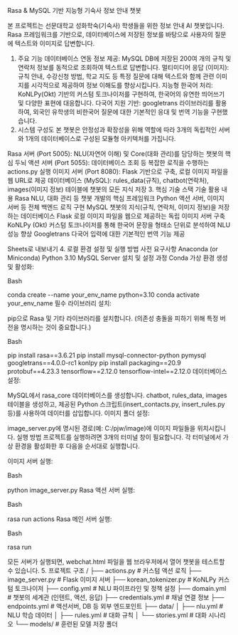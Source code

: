 Rasa & MySQL 기반 지능형 기숙사 정보 안내 챗봇
   

본 프로젝트는 선문대학교 성화학숙(기숙사) 학생들을 위한 정보 안내 AI 챗봇입니다. Rasa 프레임워크를 기반으로, 데이터베이스에 저장된 정보를 바탕으로 사용자의 질문에 텍스트와 이미지로 답변합니다.

1. 주요 기능
데이터베이스 연동 정보 제공: MySQL DB에 저장된 200여 개의 규칙 및 연락처 정보를 동적으로 조회하여 텍스트로 답변합니다.
멀티미디어 응답 (이미지): 규칙 안내, 수강신청 방법, 학교 지도 등 특정 질문에 대해 텍스트와 함께 관련 이미지를 시각적으로 제공하여 정보 이해도를 향상시킵니다.
지능형 한국어 처리: KoNLPy(Okt) 기반의 커스텀 토크나이저를 구현하여, 한국어의 유연한 띄어쓰기 및 다양한 표현에 대응합니다.
다국어 지원 기반: googletrans 라이브러리를 활용하여, 외국인 유학생의 비한국어 질문에 대한 기본적인 응대 및 번역 기능을 구현했습니다.
2. 시스템 구성도
본 챗봇은 안정성과 확장성을 위해 역할에 따라 3개의 독립적인 서버와 1개의 데이터베이스로 구성된 모듈형 아키텍처를 가집니다.

Rasa 서버 (Port 5005): NLU(자연어 이해) 및 Core(대화 관리)를 담당하는 챗봇의 핵심 두뇌
액션 서버 (Port 5055): 데이터베이스 조회 등 복잡한 로직을 수행하는 actions.py 실행
이미지 서버 (Port 8080): Flask 기반으로 구축, 로컬 이미지 파일을 웹 URL로 제공
데이터베이스 (MySQL): rules_data(규칙), chatbot(연락처), images(이미지 정보) 테이블에 챗봇의 모든 지식 저장
3. 핵심 기술 스택
기술	활용 내용
Rasa	NLU, 대화 관리 등 챗봇 개발의 핵심 프레임워크
Python	액션 서버, 이미지 서버 등 전체 백엔드 로직 구현
MySQL	챗봇의 지식(규칙, 연락처, 이미지 정보)을 저장하는 데이터베이스
Flask	로컬 이미지 파일을 웹으로 제공하는 독립 이미지 서버 구축
KoNLPy (Okt)	커스텀 토크나이저를 통해 한국어 문장을 형태소 단위로 분석하여 NLU 성능 향상
Googletrans	다국어 입력에 대한 기본적인 번역 기능 제공

Sheets로 내보내기
4. 로컬 환경 설정 및 실행 방법
사전 요구사항
Anaconda (or Miniconda)
Python 3.10
MySQL Server
설치 및 설정 과정
Conda 가상 환경 생성 및 활성화:

Bash

conda create --name your_env_name python=3.10
conda activate your_env_name
필수 라이브러리 설치:

pip으로 Rasa 및 기타 라이브러리를 설치합니다. (의존성 충돌을 피하기 위해 특정 버전을 명시하는 것이 중요합니다.)
<!-- end list -->

Bash

pip install rasa==3.6.21
pip install mysql-connector-python pymysql googletrans==4.0.0-rc1 konlpy
pip install packaging==20.9 protobuf==4.23.3 tensorflow==2.12.0 tensorflow-intel==2.12.0
데이터베이스 설정:

MySQL에서 rasa_core 데이터베이스를 생성합니다.
chatbot, rules_data, images 테이블을 생성하고, 제공된 Python 스크립트(insert_contacts.py, insert_rules.py 등)를 사용하여 데이터를 삽입합니다.
이미지 폴더 설정:

image_server.py에 명시된 경로(예: C:/pjw/image)에 이미지 파일들을 위치시킵니다.
실행 방법
프로젝트를 실행하려면 3개의 터미널 창이 필요합니다. 각 터미널에서 가상 환경을 활성화한 후 다음을 순서대로 실행합니다.

이미지 서버 실행:

Bash

python image_server.py
Rasa 액션 서버 실행:

Bash

rasa run actions
Rasa 메인 서버 실행:

Bash

rasa run
<!-- end list -->

모든 서버가 실행되면, webchat.html 파일을 웹 브라우저에서 열어 챗봇을 테스트할 수 있습니다.
5. 프로젝트 구조
/
├── actions.py             # 커스텀 액션 로직
├── image_server.py        # Flask 이미지 서버
├── korean_tokenizer.py    # KoNLPy 커스텀 토크나이저
├── config.yml             # NLU 파이프라인 및 정책 설정
├── domain.yml             # 챗봇의 세계관 (인텐트, 액션, 응답)
├── credentials.yml        # 채널 연결 정보
├── endpoints.yml          # 액션서버, DB 등 외부 엔드포인트
├── data/
│   ├── nlu.yml            # NLU 학습 데이터
│   ├── rules.yml          # 대화 규칙
│   └── stories.yml        # 대화 시나리오
└── models/                # 훈련된 모델 저장 폴더
